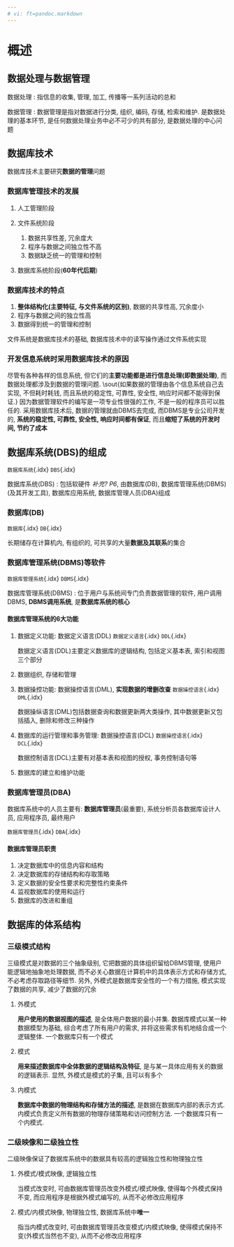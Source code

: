 ```yaml
---
# vi: ft=pandoc.markdown
---
```


# 概述

## 数据处理与数据管理

数据处理
: 指信息的收集, 管理, 加工, 传播等一系列活动的总和

数据管理
: 数据管理是指对数据进行分类, 组织, 编码, 存储, 检索和维护. 是数据处理的基本环节, 是任何数据处理业务中必不可少的共有部分, 是数据处理的中心问题

## 数据库技术

数据库技术主要研究**数据的管理**问题

### 数据库管理技术的发展

1. 人工管理阶段
1. 文件系统阶段

    1. 数据共享性差, 冗余度大
    1. 程序与数据之间独立性不高
    1. 数据缺乏统一的管理和控制

1. 数据库系统阶段(**60年代后期**)

### 数据库技术的特点

1. **整体结构化(主要特征, 与文件系统的区别)**, 数据的共享性高, 冗余度小
1. 程序与数据之间的独立性高
1. 数据得到统一的管理和控制

文件系统是数据库技术的基础, 数据库技术中的读写操作通过文件系统实现

### 开发信息系统时采用数据库技术的原因

尽管有各种各样的信息系统, 但它们的**主要功能都是进行信息处理(即数据处理)**, 而数据处理都涉及到数据的管理问题. \sout{如果数据的管理由各个信息系统自己去实现, 不但耗时耗钱, 而且系统的稳定性, 可靠性, 安全性, 响应时间都不能得到保证.} 因为数据管理软件的编写是一项专业性很强的工作, 不是一般的程序员可以胜任的. 采用数据库技术后, 数据的管理就由DBMS去完成, 而DBMS是专业公司开发的, **系统的稳定性, 可靠性, 安全性, 响应时间都有保证**, 而且**缩短了系统的开发时间, 节约了成本**

## 数据库系统(DBS)的组成

`数据库系统`{.idx}
`DBS`{.idx}

数据库系统(DBS)
: 包括软硬件 *补充? P6*, 由数据库(DB), 数据库管理系统(DBMS)(及其开发工具), 数据库应用系统, 数据库管理人员(DBA)组成

### 数据库(DB)

`数据库`{.idx}
`DB`{.idx}

长期储存在计算机内, 有组织的, 可共享的大量**数据及其联系**的集合

### 数据库管理系统(DBMS)等软件

`数据库管理系统`{.idx}
`DBMS`{.idx}

数据库管理系统(DBMS)
: 位于用户与系统间专门负责数据管理的软件, 用户调用DBMS, **DBMS调用系统**, 是**数据库系统的核心**

#### 数据库管理系统的6大功能

1. 数据定义功能: 数据定义语言(DDL) `数据定义语言`{.idx} `DDL`{.idx}

    数据定义语言(DDL)主要定义数据库的逻辑结构, 包括定义基本表, 索引和视图三个部分

1. 数据组织, 存储和管理
1. 数据操控功能: 数据操控语言(DML), **实现数据的增删改查** `数据操控语言`{.idx} `DML`{.idx}

    数据操纵语言(DML)包括数据查询和数据更新两大类操作, 其中数据更新又包括插入, 删除和修改三种操作

1. 数据库的运行管理和事务管理: 数据操控语言(DCL) `数据操控语言`{.idx} `DCL`{.idx}

    数据控制语言(DCL)主要有对基本表和视图的授权, 事务控制语句等

1. 数据库的建立和维护功能

### 数据库管理员(DBA)

数据库系统中的人员主要有: **数据库管理员**(最重要), 系统分析员各数据库设计人员, 应用程序员, 最终用户

`数据库管理员`{.idx}
`DBA`{.idx}

#### 数据库管理员职责

1. 决定数据库中的信息内容和结构
1. 决定数据库的存储结构和存取策略
1. 定义数据的安全性要求和完整性约束条件
1. 监视数据库的使用和运行
1. 数据库的改进和重组

## 数据库的体系结构

### 三级模式结构

三级模式是对数据的三个抽象级别, 它把数据的具体组织留给DBMS管理, 使用户能逻辑地抽象地处理数据, 而不必关心数据在计算机中的具体表示方式和存储方式, 不必考虑存取路径等细节. 另外, 外模式是数据库安全性的一个有力措施, 模式实现了数据的共享, 减少了数据的冗余

1. 外模式

    **用户使用的数据视图的描述**, 是全体用户数据的最小并集. 数据库模式以某一种数据模型为基础, 综合考虑了所有用户的需求, 并将这些需求有机地结合成一个逻辑整体. 一个数据库只有一个模式

1. 模式

    **用来描述数据库中全体数据的逻辑结构及特征**, 是与某一具体应用有关的数据的逻辑表示. 显然, 外模式是模式的子集, 且可以有多个

1. 内模式

    **数据库中数据的物理结构和存储方法的描述**, 是数据在数据库内部的表示方式. 内模式负责定义所有数据的物理存储策略和访问控制方法. 一个数据库只有一个内模式. 

### 二级映像和二级独立性

二级映像保证了数据库系统中的数据具有较高的逻辑独立性和物理独立性

1. 外模式/模式映像, 逻辑独立性

    当模式改变时, 可由数据库管理员改变外模式/模式映像, 使得每个外模式保持不变, 而应用程序是根据外模式编写的, 从而不必修改应用程序

1. 模式/内模式映像, 物理独立性, 数据库系统中**唯一**

    指当内模式改变时, 可由数据库管理员改变模式/内模式映像, 使得模式保持不变(外模式当然也不变), 从而不必修改应用程序
